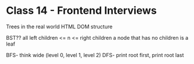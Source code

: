 # Class 14 - Frontend Interviews

Trees in the real world
HTML DOM structure

BST?? all left children <= n <= right children
a node that has no children is a leaf

BFS- think wide (level 0, level 1, level 2)
DFS- print root first, print root last